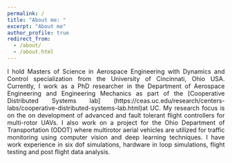 ```yaml
---
permalink: /
title: "About me: "
excerpt: "About me"
author_profile: true
redirect_from: 
  - /about/
  - /about.html
---
```

<div style="text-align: justify"> I hold Masters of Science in Aerospace Engineering with Dynamics and Control specialization from the University of Cincinnati, Ohio USA. Currently, I work as a PhD researcher in the Department of Aerospace Engineering and Engineering Mechanics as part of the [Cooperative Distributed Systems lab] (https://ceas.uc.edu/research/centers-labs/cooperative-distributed-systems-lab.html)at UC. My research focus is on the on development of advanced and fault tolerant flight controllers for multi-rotor UAVs. I also work on a project for the Ohio Department of Transportation (ODOT) where multirotor aerial vehicles are utilized for traffic monitoring using computer vision and deep learning techniques. I have work experience in six dof simulations, hardware in loop simulations, flight testing and post flight data analysis.  </div>


